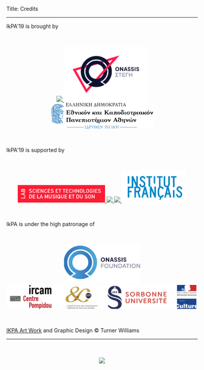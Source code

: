 Title: Credits

---

IkPA'19 is brought by

<br>
<p align="center">
<a target="_blank" href="https://www.ircam.fr"> <img  src="../images/LOGO.Ircam.jpg" width="150"> </a>
<a target="_blank" href="https://www.onassis.org/initiatives/onassis-stegi/"> <img  src="../images/LOGO.OCC.png" width="220"> </a>
<a target="_blank" href="https://en.uoa.gr/"> <img  src="../images/LOGO_UOA_GR.svg" width="270"> </a>
</p>
<br>

IkPA'19 is supported by

<br>
<p align="center">
<a target="_blank" href="http://www.ircam.fr/recherche"> <img  src="../images/LOGO_STMS.jpg" width="230"> </a>
<a target="_blank" href="http://collegium.musicae.sorbonne-universites.fr"> <img  src="../images/collegium-logo.png" width="120"> </a>
<a target="_blank" href="http://digitaljazz.fr"> <img  src="../images/DjazzLOGO.png" width="150"> </a>
<a target="_blank" href="http://www.ifa.gr/fr/"> <img  src="../images/LOGO_Institut_Francais.png" width="170"> </a>

</p>
<br>

IkPA is under the high patronage of

<br>

<p align="center">
<a target="_blank" href="https://www.onassis.org/"> <img  src="../images/LOGO_Onassis-foundation.png" width="200"> </a>
<a target="_blank" href="http://www.ircam.fr"> <img  src="../images/LOGO_Tutelles_STMS.png" width="700"> </a>
</p>

<br>


 [IKPA Art Work]({filename}/pages/Visuals.md) and Graphic Design © Turner Williams

---

<p align="center">
   <br><br>
  <img src="../images/IKPoster_frag9.png" width="200">
   <br><br>
</p>
